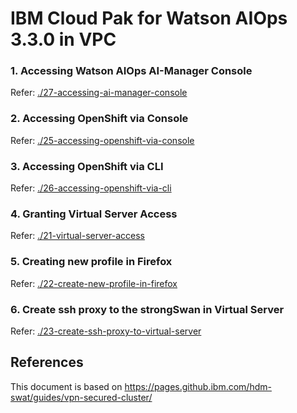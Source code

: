 # IBM Cloud Pak for Watson AIOps 3.3.0 in VPC

### 1. Accessing Watson AIOps AI-Manager Console

Refer: [./27-accessing-ai-manager-console](./27-accessing-ai-manager-console)

### 2. Accessing OpenShift via Console

Refer: [./25-accessing-openshift-via-console](./25-accessing-openshift-via-console)

### 3. Accessing OpenShift via CLI

Refer: [./26-accessing-openshift-via-cli](./26-accessing-openshift-via-cli)

### 4. Granting Virtual Server Access

Refer: [./21-virtual-server-access](./21-virtual-server-access)

### 5. Creating new profile in Firefox

Refer: [./22-create-new-profile-in-firefox](./22-create-new-profile-in-firefox)

### 6. Create ssh proxy to the strongSwan in Virtual Server

Refer: [./23-create-ssh-proxy-to-virtual-server](./23-create-ssh-proxy-to-virtual-server)


## References

This document is based on https://pages.github.ibm.com/hdm-swat/guides/vpn-secured-cluster/
